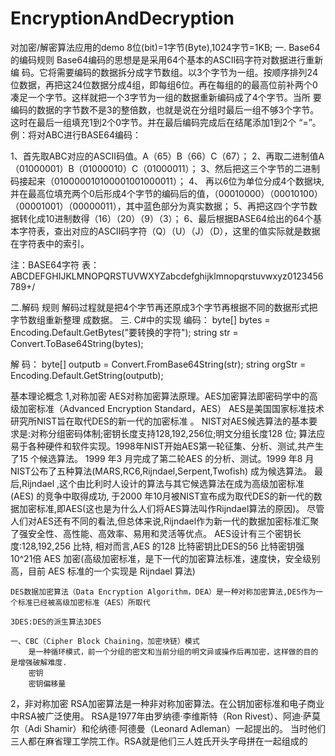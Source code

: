 # EncryptionAndDecryption
对加密/解密算法应用的demo
8位(bit)=1字节(Byte),1024字节=1KB;
一. Base64的编码规则
Base64编码的思想是是采用64个基本的ASCII码字符对数据进行重新编 码。它将需要编码的数据拆分成字节数组。以3个字节为一组。按顺序排列24 位数据，再把这24位数据分成4组，即每组6位。再在每组的的最高位前补两个0凑足一个字节。这样就把一个3字节为一组的数据重新编码成了4个字节。当所 要编码的数据的字节数不是3的整倍数，也就是说在分组时最后一组不够3个字节。这时在最后一组填充1到2个0字节。并在最后编码完成后在结尾添加1到2个 “=”。
例：将对ABC进行BASE64编码：

1、首先取ABC对应的ASCII码值。A（65）B（66）C（67）；
2、再取二进制值A（01000001）B（01000010）C（01000011）；
3、然后把这三个字节的二进制码接起来（010000010100001001000011）；
4、 再以6位为单位分成4个数据块,并在最高位填充两个0后形成4个字节的编码后的值，（00010000）（00010100）（00001001）（00000011），其中蓝色部分为真实数据；
5、再把这四个字节数据转化成10进制数得（16）（20）（9）（3）；
6、最后根据BASE64给出的64个基本字符表，查出对应的ASCII码字符（Q）（U）（J）（D），这里的值实际就是数据在字符表中的索引。

注：BASE64字符 表：ABCDEFGHIJKLMNOPQRSTUVWXYZabcdefghijklmnopqrstuvwxyz0123456789+/

二.解码 规则
解码过程就是把4个字节再还原成3个字节再根据不同的数据形式把字节数组重新整理 成数据。
三. C#中的实现
编码：
byte[] bytes = Encoding.Default.GetBytes("要转换的字符");
string str = Convert.ToBase64String(bytes);

解 码：
byte[] outputb = Convert.FromBase64String(str);
string orgStr = Encoding.Default.GetString(outputb);

基本理论概念
1,对称加密
	AES对称加密算法原理。AES加密算法即密码学中的高级加密标准（Advanced Encryption Standard，AES）
	 AES是美国国家标准技术研究所NIST旨在取代DES的新一代的加密标准 。
	 NIST对AES候选算法的基本要求是:对称分组密码体制;密钥长度支持128,192,256位;明文分组长度128 位;
	 算法应易于各种硬件和软件实现。1998年NIST开始AES第一轮征集、分析、测试,共产生了15 个候选算法。
	 1999 年3 月完成了第二轮AES 的分析、测试。1999 年8 月NIST公布了五种算法(MARS,RC6,Rijndael,Serpent,Twofish) 成为候选算法。
	 最后,Rijndael ,这个由比利时人设计的算法与其它候选算法在成为高级加密标准(AES) 的竞争中取得成功,
	 于2000 年10月被NIST宣布成为取代DES的新一代的数据加密标准,即AES(这也是为什么人们将AES算法叫作Rijndael算法的原因)。
	 尽管人们对AES还有不同的看法,但总体来说,Rijndael作为新一代的数据加密标准汇聚了强安全性、高性能、高效率、易用和灵活等优点。
	 AES设计有三个密钥长度:128,192,256 比特, 相对而言,AES 的128 比特密钥比DES的56 比特密钥强10^21倍 
	AES 加密(高级加密标准，是下一代的加密算法标准，速度快，安全级别高，目前 AES 标准的一个实现是 Rijndael 算法)
	
	DES数据加密算法（Data Encryption Algorithm，DEA）是一种对称加密算法,DES作为一个标准已经被高级加密标准（AES）所取代
	
	3DES:DES的派生算法3DES

	一、CBC（Cipher Block Chaining，加密块链）模式
		是一种循环模式，前一个分组的密文和当前分组的明文异或操作后再加密，这样做的目的是增强破解难度.
		密钥
		密钥偏移量


2，非对称加密
	RSA加密算法是一种非对称加密算法。在公钥加密标准和电子商业中RSA被广泛使用。
	RSA是1977年由罗纳德·李维斯特（Ron Rivest）、阿迪·萨莫尔（Adi Shamir）和伦纳德·阿德曼（Leonard Adleman）一起提出的。
	当时他们三人都在麻省理工学院工作。RSA就是他们三人姓氏开头字母拼在一起组成的